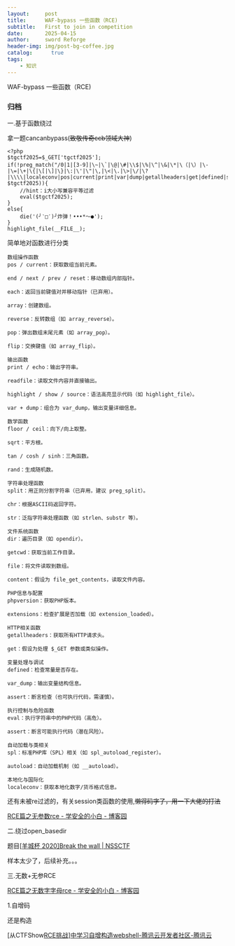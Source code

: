```yaml
---
layout:     post
title:      WAF-bypass 一些函数（RCE)
subtitle:   First to join in competition
date:       2025-04-15
author:     sword Reforge
header-img: img/post-bg-coffee.jpg
catalog: 	  true
tags:
    - 知识
---
```




WAF-bypass 一些函数（RCE)

### 归档

一.基于函数绕过

拿一题cancanbypass(~~致敬传奇ccb领域大神~~)

```
<?php
$tgctf2025=$_GET['tgctf2025'];
if(!preg_match("/0|1|[3-9]|\~|\`|\@|\#|\\$|\%|\^|\&|\*|\（|\）|\-|\=|\+|\{|\[|\]|\}|\:|\'|\"|\,|\<|\.|\>|\/|\?|\\\\|localeconv|pos|current|print|var|dump|getallheaders|get|defined|str|split|spl|autoload|extensions|eval|phpversion|floor|sqrt|tan|cosh|sinh|ceil|chr|dir|getcwd|getallheaders|end|next|prev|reset|each|pos|current|array|reverse|pop|rand|flip|flip|rand|content|echo|readfile|highlight|show|source|file|assert/i", $tgctf2025)){
    //hint：i大小写兼容平等过滤
    eval($tgctf2025);
}
else{
    die('(╯‵□′)╯炸弹！•••*～●');
}
highlight_file(__FILE__);
```

简单地对函数进行分类

```fun
数组操作函数
pos / current：获取数组当前元素。

end / next / prev / reset：移动数组内部指针。

each：返回当前键值对并移动指针（已弃用）。

array：创建数组。

reverse：反转数组（如 array_reverse）。

pop：弹出数组末尾元素（如 array_pop）。

flip：交换键值（如 array_flip）。

输出函数
print / echo：输出字符串。

readfile：读取文件内容并直接输出。

highlight / show / source：语法高亮显示代码（如 highlight_file）。

var + dump：组合为 var_dump，输出变量详细信息。

数学函数
floor / ceil：向下/向上取整。

sqrt：平方根。

tan / cosh / sinh：三角函数。

rand：生成随机数。

字符串处理函数
split：用正则分割字符串（已弃用，建议 preg_split）。

chr：根据ASCII码返回字符。

str：泛指字符串处理函数（如 strlen、substr 等）。

文件系统函数
dir：遍历目录（如 opendir）。

getcwd：获取当前工作目录。

file：将文件读取到数组。

content：假设为 file_get_contents，读取文件内容。

PHP信息与配置
phpversion：获取PHP版本。

extensions：检查扩展是否加载（如 extension_loaded）。

HTTP相关函数
getallheaders：获取所有HTTP请求头。

get：假设为处理 $_GET 参数或类似操作。

变量处理与调试
defined：检查常量是否存在。

var_dump：输出变量结构信息。

assert：断言检查（也可执行代码，需谨慎）。

执行控制与危险函数
eval：执行字符串中的PHP代码（高危）。

assert：断言可能执行代码（潜在风险）。

自动加载与类相关
spl：标准PHP库（SPL）相关（如 spl_autoload_register）。

autoload：自动加载机制（如 __autoload）。

本地化与国际化
localeconv：获取本地化数字/货币格式信息。

```

还有未被re过滤的，有关session类函数的使用,~~懒得码字了，用一下大佬的打法~~

[RCE篇之无参数rce - 学安全的小白 - 博客园](https://www.cnblogs.com/pursue-security/p/15406272.html#_label1_2)

二.绕过open_basedir

题目[[羊城杯 2020\]Break the wall | NSSCTF](https://www.nssctf.cn/problem/1420)

样本太少了，后续补充。。。

三.无数+无参RCE

[RCE篇之无数字字母rce - 学安全的小白 - 博客园](https://www.cnblogs.com/pursue-security/p/15404150.html)

1.自增码

还是构造

[从CTFShow[RCE挑战\]中学习自增构造webshell-腾讯云开发者社区-腾讯云](https://cloud.tencent.com/developer/article/2288274)




